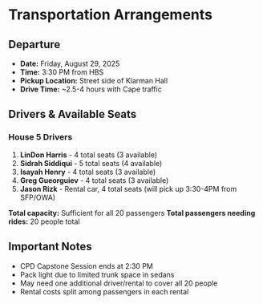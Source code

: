 # Transportation Arrangements

## Departure
- **Date:** Friday, August 29, 2025
- **Time:** 3:30 PM from HBS
- **Pickup Location:** Street side of Klarman Hall
- **Drive Time:** ~2.5-4 hours with Cape traffic

## Drivers & Available Seats

### House 5 Drivers
1. **LinDon Harris** - 4 total seats (3 available)
2. **Sidrah Siddiqui** - 5 total seats (4 available)
3. **Isayah Henry** - 4 total seats (3 available)
4. **Greg Gueorguiev** - 4 total seats (3 available)
5. **Jason Rizk** - Rental car, 4 total seats (will pick up 3:30-4PM from SFP/OWA)

**Total capacity:** Sufficient for all 20 passengers
**Total passengers needing rides:** 20 people total

## Important Notes
- CPD Capstone Session ends at 2:30 PM
- Pack light due to limited trunk space in sedans
- May need one additional driver/rental to cover all 20 people
- Rental costs split among passengers in each rental